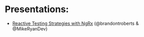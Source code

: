 # Presentations:
* [Reactive Testing Strategies with NgRx](https://nitayneeman.com/posts/all-talks-from-ng-conf-2018/) (@brandontroberts & @MikeRyanDev)